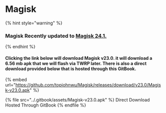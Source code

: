 # Magisk

{% hint style="warning" %}
### Magisk Recently updated to [Magisk 24.1.](https://github.com/topjohnwu/Magisk/releases/tag/v24.1)
{% endhint %}

#### Clicking the link below will download Magisk v23.0. it will download a 6.56 mb apk that we will flash via TWRP later. There is also a direct download provided below that is hosted through this GitBook.

{% embed url="https://github.com/topjohnwu/Magisk/releases/download/v23.0/Magisk-v23.0.apk" %}

{% file src="../.gitbook/assets/Magisk-v23.0.apk" %}
Direct Download Hosted Through GitBook
{% endfile %}

